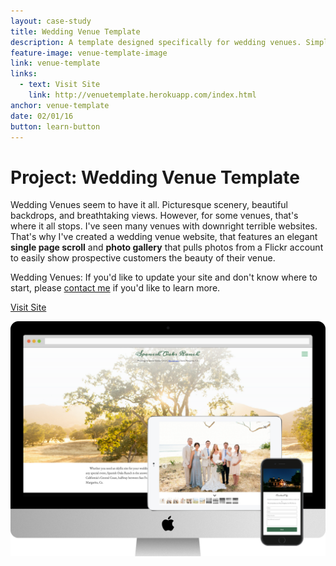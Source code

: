 ```yaml
---
layout: case-study
title: Wedding Venue Template
description: A template designed specifically for wedding venues. Simplistic design conveys key points, and features a photo gallery built using the AngularJS framework.
feature-image: venue-template-image
link: venue-template
links:
  - text: Visit Site
    link: http://venuetemplate.herokuapp.com/index.html
anchor: venue-template
date: 02/01/16
button: learn-button
---
```


# Project: Wedding Venue Template

Wedding Venues seem to have it all. Picturesque scenery, beautiful backdrops, and breathtaking views. However, for some venues, that's where it all stops. I've seen many venues with downright terrible websites. That's why I've created a wedding venue website, that features an elegant **single page scroll** and **photo gallery** that pulls photos from a Flickr account to easily show prospective customers the beauty of their venue.

Wedding Venues: If you'd like to update your site and don't know where to start, please [contact me](/index#contact) if you'd like to learn more.
<div>
  <a href="http://venuetemplate.herokuapp.com/index.html" target="_blank">
    <div class="learn-button">Visit Site</div>
  </a>
</div>

!["wedding-template-hero"](/assets/images/combo-weddingvenue.png)